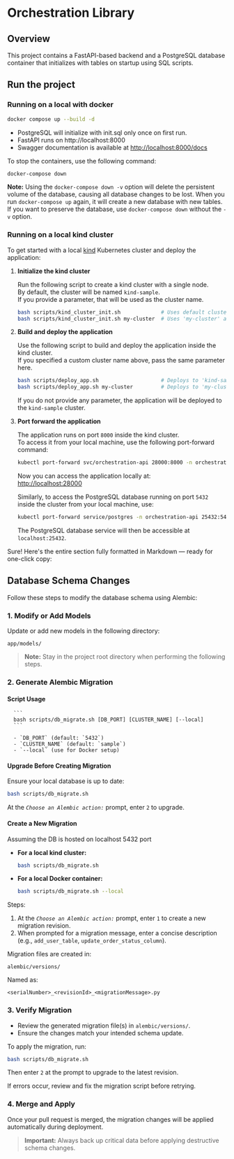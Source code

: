 # Orchestration Library

## Overview

This project contains a FastAPI-based backend and a PostgreSQL database container that initializes with tables on startup using SQL scripts.

## Run the project

### Running on a local with docker
```bash
docker compose up --build -d
```
- PostgreSQL will initialize with init.sql only once on first run.
- FastAPI runs on http://localhost:8000
- Swagger documentation is available at [http://localhost:8000/docs](http://localhost:8000/docs)

To stop the containers, use the following command:

```bash
docker-compose down
```

**Note:** Using the `docker-compose down -v` option will delete the persistent volume of the database, causing all database changes to be lost. When you run `docker-compose up` again, it will create a new database with new tables. If you want to preserve the database, use `docker-compose down` without the `-v` option.

### Running on a local kind cluster

To get started with a local [kind](https://kind.sigs.k8s.io/) Kubernetes cluster and deploy the application:

1. **Initialize the kind cluster**

   Run the following script to create a kind cluster with a single node.  
   By default, the cluster will be named `kind-sample`.  
   If you provide a parameter, that will be used as the cluster name.

   ```bash
   bash scripts/kind_cluster_init.sh             # Uses default cluster name 'kind-sample'
   bash scripts/kind_cluster_init.sh my-cluster  # Uses 'my-cluster' as the cluster name
   ```

2. **Build and deploy the application**

   Use the following script to build and deploy the application inside the kind cluster.  
   If you specified a custom cluster name above, pass the same parameter here.

   ```bash
   bash scripts/deploy_app.sh                    # Deploys to 'kind-sample' by default
   bash scripts/deploy_app.sh my-cluster         # Deploys to 'my-cluster'
   ```

   If you do not provide any parameter, the application will be deployed to the `kind-sample` cluster.

3. **Port forward the application**

   The application runs on port `8000` inside the kind cluster.  
   To access it from your local machine, use the following port-forward command:

   ```bash
   kubectl port-forward svc/orchestration-api 28000:8000 -n orchestration-api
   ```

   Now you can access the application locally at:  
   [http://localhost:28000](http://localhost:28000) 

   Similarly, to access the PostgreSQL database running on port `5432` inside the cluster from your local machine, use:

   ```bash
   kubectl port-forward service/postgres -n orchestration-api 25432:5432
   ```
   The PostgreSQL database service will then be accessible at `localhost:25432`.

Sure! Here's the entire section fully formatted in Markdown — ready for one-click copy:

## Database Schema Changes

Follow these steps to modify the database schema using Alembic:

### 1. Modify or Add Models

   Update or add new models in the following directory:

   ```
   app/models/
   ```

   > **Note:** Stay in the project root directory when performing the following steps.

### 2. Generate Alembic Migration

   #### Script Usage
      ```
      bash scripts/db_migrate.sh [DB_PORT] [CLUSTER_NAME] [--local]
      ```

      - `DB_PORT` (default: `5432`)
      - `CLUSTER_NAME` (default: `sample`)
      - `--local` (use for Docker setup)

   #### Upgrade Before Creating Migration
   
   Ensure your local database is up to date:

   ```bash
   bash scripts/db_migrate.sh
   ```

   At the _`Choose an Alembic action:`_ prompt, enter `2` to upgrade.

   #### Create a New Migration
   Assuming the DB is hosted on localhost 5432 port

   - **For a local kind cluster:**
      ```bash
      bash scripts/db_migrate.sh
      ```

   - **For a local Docker container:**
      ```bash
      bash scripts/db_migrate.sh --local
      ```

   Steps:
   1. At the _`Choose an Alembic action:`_ prompt, enter `1` to create a new migration revision.
   2. When prompted for a migration message, enter a concise description (e.g., `add_user_table`, `update_order_status_column`).

   Migration files are created in:

   ```
   alembic/versions/
   ```

   Named as:

   ```
   <serialNumber>_<revisionId>_<migrationMessage>.py
```

### 3. Verify Migration

- Review the generated migration file(s) in `alembic/versions/`.
- Ensure the changes match your intended schema update.

To apply the migration, run:

```bash
bash scripts/db_migrate.sh
```

Then enter `2` at the prompt to upgrade to the latest revision.

If errors occur, review and fix the migration script before retrying.

### 4. Merge and Apply

Once your pull request is merged, the migration changes will be applied automatically during deployment.

> **Important:** Always back up critical data before applying destructive schema changes.
